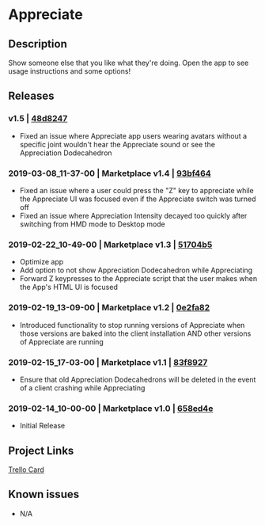 # Appreciate

## Description

Show someone else that you like what they're doing. Open the app to see usage instructions and some options!

## Releases

### v1.5 | [48d8247](https://github.com/highfidelity/hifi-content/commit/48d8247)

- Fixed an issue where Appreciate app users wearing avatars without a specific joint wouldn't hear the Appreciate sound or see the Appreciation Dodecahedron

### 2019-03-08_11-37-00 | Marketplace v1.4 | [93bf464](https://github.com/highfidelity/hifi-content/commit/93bf464)

- Fixed an issue where a user could press the "Z" key to appreciate while the Appreciate UI was focused even if the Appreciate switch was turned off
- Fixed an issue where Appreciation Intensity decayed too quickly after switching from HMD mode to Desktop mode

### 2019-02-22_10-49-00 | Marketplace v1.3 | [51704b5](https://github.com/highfidelity/hifi-content/commit/51704b5)

- Optimize app
- Add option to not show Appreciation Dodecahedron while Appreciating
- Forward Z keypresses to the Appreciate script that the user makes when the App's HTML UI is focused

### 2019-02-19_13-09-00 | Marketplace v1.2 | [0e2fa82](https://github.com/highfidelity/hifi-content/commit/0e2fa82)

- Introduced functionality to stop running versions of Appreciate when those versions are baked into the client installation AND other versions of Appreciate are running

### 2019-02-15_17-03-00 | Marketplace v1.1 | [83f8927](https://github.com/highfidelity/hifi-content/commit/83f8927)

- Ensure that old Appreciation Dodecahedrons will be deleted in the event of a client crashing while Appreciating

### 2019-02-14_10-00-00 | Marketplace v1.0 | [658ed4e](https://github.com/highfidelity/hifi-content/commit/658ed4e)

- Initial Release

## Project Links
[Trello Card](https://trello.com/c/2iMbEgdw/36-appreciation-app)

## Known issues
- N/A
